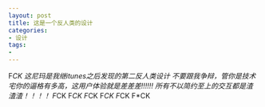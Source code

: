 ```yaml
--- 
layout: post 
title: 这是一个反人类的设计
categories:
- 设计
tags:
- 
---
```


F*CK
这尼玛是我继itunes之后发现的第二反人类设计
不要跟我争辩，管你是技术宅你的逼格有多高，这用户体验就是差差差!!!!!!
所有不以简约至上的交互都是渣渣渣！！！！
F*CK  F*CK  F*CK  F*CK  F*CK  F*CK

